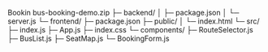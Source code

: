 
Bookin
bus-booking-demo.zip
├─ backend/
│  ├─ package.json
│  └─ server.js
└─ frontend/
   ├─ package.json
   ├─ public/
   │  └─ index.html
   └─ src/
      ├─ index.js
      ├─ App.js
      ├─ index.css
      └─ components/
         ├─ RouteSelector.js
         ├─ BusList.js
         ├─ SeatMap.js
         └─ BookingForm.js
         

